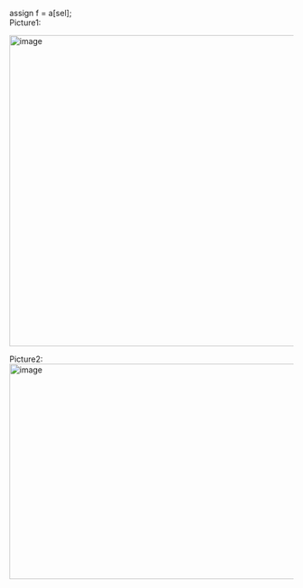 assign  f = a[sel];   
Picture1:

<img width="1031" height="552" alt="image" src="https://github.com/user-attachments/assets/e91dce25-d8dc-426a-8946-d7be51520bfc" />


Picture2:
<img width="1216" height="382" alt="image" src="https://github.com/user-attachments/assets/8c5151c3-34ba-4c38-a174-d224b194d13a" />
